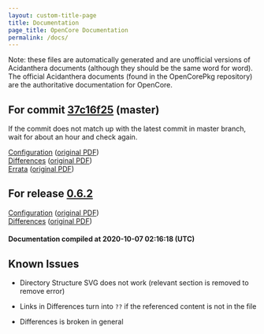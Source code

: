 ```yaml
---
layout: custom-title-page
title: Documentation
page_title: OpenCore Documentation
permalink: /docs/
---
```

Note: these files are automatically generated and are unofficial versions of Acidanthera documents (although they should be the same word for word). The official Acidanthera documents (found in the OpenCorePkg repository) are the authoritative documentation for OpenCore.

## For commit [37c16f25](https://github.com/acidanthera/OpenCorePkg/tree/37c16f2577a6bfbbfadbdf6439e3b7d1a10f5905) (master)

If the commit does not match up with the latest commit in master branch, wait for about an hour and check again.

[Configuration](latest/Configuration.html) ([original PDF](https://github.com/acidanthera/OpenCorePkg/blob/37c16f2577a6bfbbfadbdf6439e3b7d1a10f5905/Docs/Configuration.pdf))
<br>
[Differences](latest/Differences.html) ([original PDF](https://github.com/acidanthera/OpenCorePkg/blob/37c16f2577a6bfbbfadbdf6439e3b7d1a10f5905/Docs/Differences/Differences.pdf))
<br>
[Errata](latest/Errata.html) ([original PDF](https://github.com/acidanthera/OpenCorePkg/blob/37c16f2577a6bfbbfadbdf6439e3b7d1a10f5905/Docs/Errata/Errata.pdf))

## For release [0.6.2](https://github.com/acidanthera/OpenCorePkg/tree/0.6.2)

[Configuration](release/Configuration.html) ([original PDF](https://github.com/acidanthera/OpenCorePkg/blob/0.6.2/Docs/Configuration.pdf))
<br>
[Differences](release/Differences.html) ([original PDF](https://github.com/acidanthera/OpenCorePkg/blob/0.6.2/Docs/Differences/Differences.pdf))

#### Documentation compiled at 2020-10-07 02:16:18 (UTC)

## Known Issues

* Directory Structure SVG does not work (relevant section is removed to remove error)

* Links in Differences turn into `??` if the referenced content is not in the file

* Differences is broken in general
